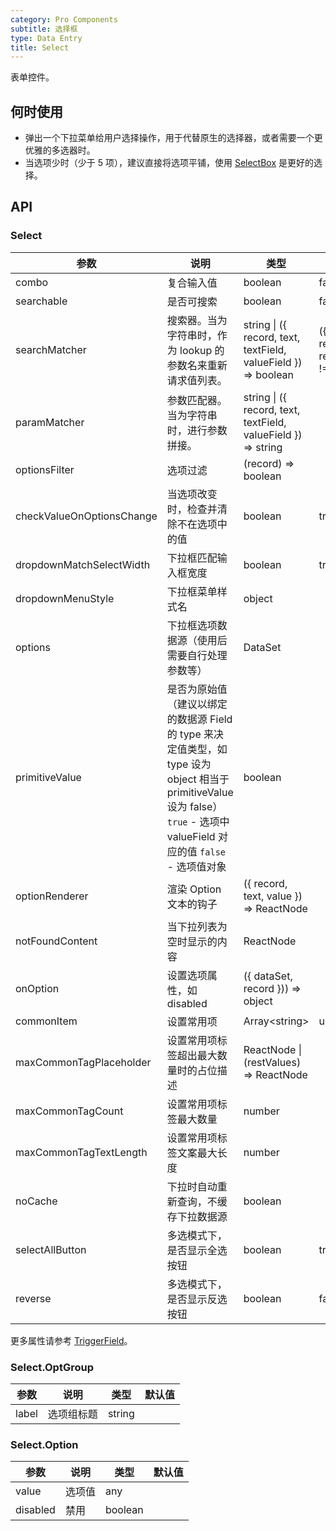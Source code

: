 ```yaml
---
category: Pro Components
subtitle: 选择框
type: Data Entry
title: Select
---
```


表单控件。

## 何时使用

- 弹出一个下拉菜单给用户选择操作，用于代替原生的选择器，或者需要一个更优雅的多选器时。
- 当选项少时（少于 5 项），建议直接将选项平铺，使用 [SelectBox](/components-pro/select-box) 是更好的选择。

## API

### Select

| 参数 | 说明 | 类型 | 默认值 |
| --- | --- | --- | --- |
| combo | 复合输入值 | boolean | false |
| searchable | 是否可搜索 | boolean | false |
| searchMatcher | 搜索器。当为字符串时，作为 lookup 的参数名来重新请求值列表。 | string \| ({ record, text, textField, valueField }) => boolean | ({ record, text, textField }) => record.get(textField) && record.get(textField).indexOf(text) !== -1 |
| paramMatcher | 参数匹配器。当为字符串时，进行参数拼接。 | string \| ({ record, text, textField, valueField }) => string | |
| optionsFilter | 选项过滤 | (record) => boolean |  |
| checkValueOnOptionsChange | 当选项改变时，检查并清除不在选项中的值 | boolean | true |
| dropdownMatchSelectWidth | 下拉框匹配输入框宽度 | boolean | true |
| dropdownMenuStyle | 下拉框菜单样式名 | object |  |
| options | 下拉框选项数据源（使用后需要自行处理参数等） | DataSet |  |
| primitiveValue | 是否为原始值（建议以绑定的数据源 Field 的 type 来决定值类型，如 type 设为 object 相当于 primitiveValue 设为 false）`true` - 选项中 valueField 对应的值 `false` - 选项值对象 | boolean |  |
| optionRenderer | 渲染 Option 文本的钩子 | ({ record, text, value }) => ReactNode |  |
| notFoundContent | 当下拉列表为空时显示的内容 | ReactNode |  |
| onOption | 设置选项属性，如 disabled | ({ dataSet, record })) => object |  |
| commonItem | 设置常用项 | Array&lt;string&gt;  | undefined |
| maxCommonTagPlaceholder | 设置常用项标签超出最大数量时的占位描述 | ReactNode \| (restValues) => ReactNode |  |
| maxCommonTagCount | 设置常用项标签最大数量 | number |  |
| maxCommonTagTextLength | 设置常用项标签文案最大长度 | number |  |
| noCache    | 下拉时自动重新查询，不缓存下拉数据源                                   | boolean |   |
| selectAllButton | 多选模式下，是否显示全选按钮 | boolean | true  |
| reverse | 多选模式下，是否显示反选按钮 | boolean | false  |

更多属性请参考 [TriggerField](/components-pro/trigger-field/#TriggerField)。

### Select.OptGroup

| 参数  | 说明       | 类型   | 默认值 |
| ----- | ---------- | ------ | ------ |
| label | 选项组标题 | string |        |

### Select.Option

| 参数     | 说明   | 类型    | 默认值 |
| -------- | ------ | ------- | ------ |
| value    | 选项值 | any     |
| disabled | 禁用   | boolean |        |  |

<style>
.code-box-demo .c7n-pro-select-wrapper {
  margin-bottom: .1rem;
}
</style>
